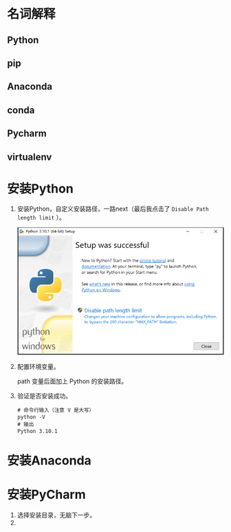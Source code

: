 # 名词解释

## Python

## pip

## Anaconda

## conda

## Pycharm

## virtualenv

# 安装Python

1. 安装Python，自定义安装路径，一路next（最后我点击了 `Disable Path length limit` ）。

   ![image-20220117193600349](准备开发环境/image-20220117193600349.png)

   

2. 配置环境变量。

   path 变量后面加上 Python 的安装路径。

   

3. 验证是否安装成功。

   ```shell
   # 命令行输入（注意 V 是大写）
   python -V
   # 输出
   Python 3.10.1
   ```

   

# 安装Anaconda

# 安装PyCharm

1. 选择安装目录，无脑下一步。
2. 

